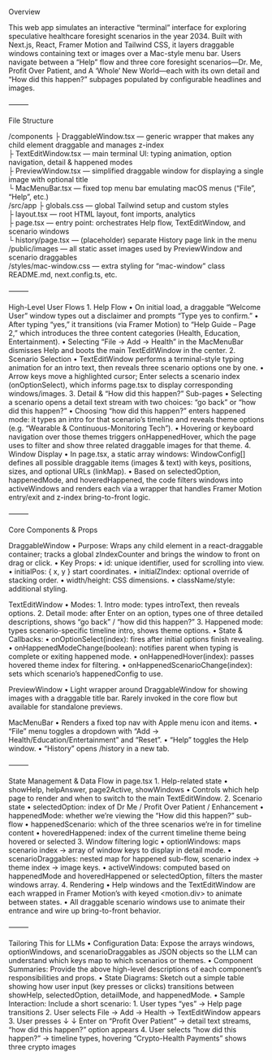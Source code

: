 Overview

This web app simulates an interactive “terminal” interface for exploring speculative healthcare foresight scenarios in the year 2034. Built with Next.js, React, Framer Motion and Tailwind CSS, it layers draggable windows containing text or images over a Mac-style menu bar. Users navigate between a “Help” flow and three core foresight scenarios—Dr. Me, Profit Over Patient, and A ‘Whole’ New World—each with its own detail and “How did this happen?” subpages populated by configurable headlines and images.

⸻

File Structure

/components
  ├ DraggableWindow.tsx    — generic wrapper that makes any child element draggable and manages z-index  
  ├ TextEditWindow.tsx    — main terminal UI: typing animation, option navigation, detail & happened modes  
  ├ PreviewWindow.tsx     — simplified draggable window for displaying a single image with optional title  
  └ MacMenuBar.tsx        — fixed top menu bar emulating macOS menus (“File”, “Help”, etc.)  
/src/app
  ├ globals.css           — global Tailwind setup and custom styles  
  ├ layout.tsx            — root HTML layout, font imports, analytics  
  ├ page.tsx              — entry point: orchestrates Help flow, TextEditWindow, and scenario windows  
  └ history/page.tsx      — (placeholder) separate History page link in the menu  
/public/images            — all static asset images used by PreviewWindow and scenario draggables  
/styles/mac-window.css    — extra styling for “mac-window” class  
README.md, next.config.ts, etc.  



⸻

High-Level User Flows
	1.	Help Flow
	•	On initial load, a draggable “Welcome User” window types out a disclaimer and prompts “Type yes to confirm.”
	•	After typing “yes,” it transitions (via Framer Motion) to “Help Guide – Page 2,” which introduces the three content categories (Health, Education, Entertainment).
	•	Selecting “File → Add → Health” in the MacMenuBar dismisses Help and boots the main TextEditWindow in the center.
	2.	Scenario Selection
	•	TextEditWindow performs a terminal-style typing animation for an intro text, then reveals three scenario options one by one.
	•	Arrow keys move a highlighted cursor; Enter selects a scenario index (onOptionSelect), which informs page.tsx to display corresponding windows/images.
	3.	Detail & “How did this happen?” Sub-pages
	•	Selecting a scenario opens a detail text stream with two choices: “go back” or “how did this happen?”
	•	Choosing “how did this happen?” enters happened mode: it types an intro for that scenario’s timeline and reveals theme options (e.g. “Wearable & Continuous-Monitoring Tech”).
	•	Hovering or keyboard navigation over those themes triggers onHappenedHover, which the page uses to filter and show three related draggable images for that theme.
	4.	Window Display
	•	In page.tsx, a static array windows: WindowConfig[] defines all possible draggable items (images & text) with keys, positions, sizes, and optional URLs (linkMap).
	•	Based on selectedOption, happenedMode, and hoveredHappened, the code filters windows into activeWindows and renders each via a <MotionWindow> wrapper that handles Framer Motion entry/exit and z-index bring-to-front logic.

⸻

Core Components & Props

DraggableWindow
	•	Purpose: Wraps any child element in a react-draggable container; tracks a global zIndexCounter and brings the window to front on drag or click.
	•	Key Props:
	•	id: unique identifier, used for scrolling into view.
	•	initialPos: { x, y } start coordinates.
	•	initialZIndex: optional override of stacking order.
	•	width/height: CSS dimensions.
	•	className/style: additional styling.

TextEditWindow
	•	Modes:
	1.	Intro mode: types introText, then reveals options.
	2.	Detail mode: after Enter on an option, types one of three detailed descriptions, shows “go back” / “how did this happen?”
	3.	Happened mode: types scenario-specific timeline intro, shows theme options.
	•	State & Callbacks:
	•	onOptionSelect(index): fires after initial options finish revealing.
	•	onHappenedModeChange(boolean): notifies parent when typing is complete or exiting happened mode.
	•	onHappenedHover(index): passes hovered theme index for filtering.
	•	onHappenedScenarioChange(index): sets which scenario’s happenedConfig to use.

PreviewWindow
	•	Light wrapper around DraggableWindow for showing images with a draggable title bar. Rarely invoked in the core flow but available for standalone previews.

MacMenuBar
	•	Renders a fixed top nav with Apple menu icon and items.
	•	“File” menu toggles a dropdown with “Add → Health/Education/Entertainment” and “Reset”.
	•	“Help” toggles the Help window.
	•	“History” opens /history in a new tab.

⸻

State Management & Data Flow in page.tsx
	1.	Help-related state
	•	showHelp, helpAnswer, page2Active, showWindows
	•	Controls which help page to render and when to switch to the main TextEditWindow.
	2.	Scenario state
	•	selectedOption: index of Dr Me / Profit Over Patient / Enhancement
	•	happenedMode: whether we’re viewing the “How did this happen?” sub-flow
	•	happenedScenario: which of the three scenarios we’re in for timeline content
	•	hoveredHappened: index of the current timeline theme being hovered or selected
	3.	Window filtering logic
	•	optionWindows: maps scenario index → array of window keys to display in detail mode.
	•	scenarioDraggables: nested map for happened sub-flow, scenario index → theme index → image keys.
	•	activeWindows: computed based on happenedMode and hoveredHappened or selectedOption, filters the master windows array.
	4.	Rendering
	•	Help windows and the TextEditWindow are each wrapped in Framer Motion’s <AnimatePresence> with keyed <motion.div> to animate between states.
	•	All draggable scenario windows use <MotionWindow> to animate their entrance and wire up bring-to-front behavior.

⸻

Tailoring This for LLMs
	•	Configuration Data: Expose the arrays windows, optionWindows, and scenarioDraggables as JSON objects so the LLM can understand which keys map to which scenarios or themes.
	•	Component Summaries: Provide the above high-level descriptions of each component’s responsibilities and props.
	•	State Diagrams: Sketch out a simple table showing how user input (key presses or clicks) transitions between showHelp, selectedOption, detailMode, and happenedMode.
	•	Sample Interaction: Include a short scenario:
	1.	User types “yes” → Help page transitions
	2.	User selects File → Add → Health → TextEditWindow appears
	3.	User presses ↓ ↓ Enter on “Profit Over Patient” → detail text streams, “how did this happen?” option appears
	4.	User selects “how did this happen?” → timeline types, hovering “Crypto-Health Payments” shows three crypto images